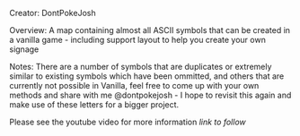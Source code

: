 Creator: DontPokeJosh

Overview: A map containing almost all ASCII symbols that can be created in a vanilla game - including support layout to help you create your own signage

Notes: There are a number of symbols that are duplicates or extremely similar to existing symbols which have been ommitted, and others that are currently not possible in Vanilla, feel free to come up with your own methods and share with me @dontpokejosh - I hope to revisit this again and make use of these letters for a bigger project.

Please see the youtube video for more information *link to follow*

